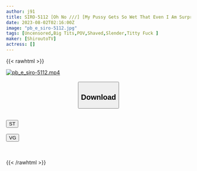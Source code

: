 ```yaml
---
author: j91
title: SIRO-5112 [Oh No ///] [My Pussy Gets So Wet That Even I Am Surprised] A Neat And Clean Slender Beauty Who Shows Off Her Super Soft Face After Having Sex For The First Time In A While! [First Shot] AV Application On The Net → AV Experience Shooting 2012
date: 2023-08-02T02:16:00Z
image: "pb_e_siro-5112.jpg"
tags: [Uncensored,Big Tits,POV,Shaved,Slender,Titty Fuck ]
maker: [ShiroutoTV]
actress: []
---
```



{{< rawhtml >}}

<div class="video" data-videoid="MzXbjgROXBCmOjB">
    <a href="javascript:;">
        <img src="https://my.j91.asia/posts/pb_e_siro-5112/pb_e_siro-5112.jpg" width="WIDTH" height="HEIGHT" alt="pb_e_siro-5112.mp4" loading="lazy">
    </a>
</div>

<script type="text/javascript" src="https://j91.asia/asset/on-demand-st.js"></script>

<br>
  <link rel="stylesheet" href="https://j91.asia/asset/bs5.css">
  
  <center>
  <button class="btn btn-primary" type="button" data-bs-toggle="collapse" data-bs-target=".multi-collapse" aria-expanded="false" aria-controls="multiCollapseExample1 multiCollapseExample2"><h2>Download</h2></button></center>
</p>
<div class="row">
  <div class="col">
    <div class="collapse multi-collapse" id="multiCollapseExample1">
      <div class="card card-body">
	      	      <br>
<div class="buttons">  
<a href="https://streamtape.to/v/MzXbjgROXBCmOjB"><button class="btn-hover color-3"><i class="fa fa-download"></i> ST</button></a></div>
    </div>
  </div>
</div>
  <div class="col">
    <div class="collapse multi-collapse" id="multiCollapseExample2">
      <div class="card card-body">
	      <br>
<div class="buttons">
    <a href="https://vgembed.com/v/kKJVORkVNp53XDw"><button class="btn-hover color-9"><i class="fa fa-download"></i> VG</button></a></div>
<br><br>
      </div>
    </div>
  </div>
</div>

{{< /rawhtml >}}